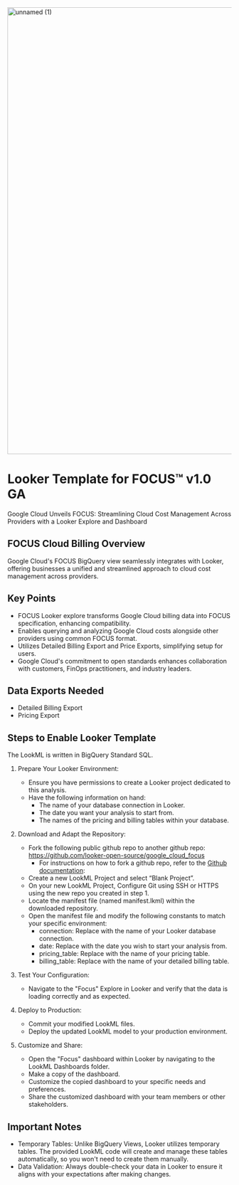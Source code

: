 <img width="1005" alt="unnamed (1)" src="https://github.com/looker-open-source/google_cloud_focus/assets/25227290/b5be0a4b-cc2f-43fa-bbdb-9e2b64c22c8e">

# Looker Template for FOCUS™ v1.0 GA
Google Cloud Unveils FOCUS: Streamlining Cloud Cost Management Across Providers with a Looker Explore and Dashboard


## FOCUS Cloud Billing Overview
Google Cloud's FOCUS BigQuery view seamlessly integrates with Looker, offering businesses a unified and streamlined approach to cloud cost management across providers.

## Key Points

- FOCUS Looker explore transforms Google Cloud billing data into FOCUS specification, enhancing compatibility.
- Enables querying and analyzing Google Cloud costs alongside other providers using common FOCUS format.
- Utilizes Detailed Billing Export and Price Exports, simplifying setup for users.
- Google Cloud's commitment to open standards enhances collaboration with customers, FinOps practitioners, and industry leaders.

## Data Exports Needed 
- Detailed Billing Export
- Pricing Export

## Steps to Enable Looker Template
The LookML is written in BigQuery Standard SQL.
1. Prepare Your Looker Environment:
	- Ensure you have permissions to create a Looker project dedicated to this analysis.
	- Have the following information on hand:
		- The name of your database connection in Looker.
		- The date you want your analysis to start from.
		- The names of the pricing and billing tables within your database.

2. Download and Adapt the Repository:
	- Fork the following public github repo to another github repo: https://github.com/looker-open-source/google_cloud_focus
		- For instructions on how to fork a github repo, refer to the [Github documentation](https://docs.github.com/en/pull-requests/collaborating-with-pull-requests/working-with-forks/fork-a-repo#forking-a-repository): 
	- Create a new LookML Project and select “Blank Project”. 
	- On your new LookML Project, Configure Git using SSH or HTTPS using the new repo you created in step 1. 
	- Locate the manifest file (named manifest.lkml) within the downloaded repository.
	- Open the manifest file and modify the following constants to match your specific environment:
		- connection: Replace with the name of your Looker database connection.
		- date: Replace with the date you wish to start your analysis from.
		- pricing_table: Replace with the name of your pricing table.
		- billing_table: Replace with the name of your detailed billing table.
3. Test Your Configuration:
	- Navigate to the "Focus" Explore in Looker and verify that the data is loading correctly and as expected.
4. Deploy to Production:
	- Commit your modified LookML files.
	- Deploy the updated LookML model to your production environment.
5. Customize and Share:
	- Open the "Focus" dashboard within Looker by navigating to the LookML Dashboards folder.
	- Make a copy of the dashboard.
	- Customize the copied dashboard to your specific needs and preferences.
	- Share the customized dashboard with your team members or other stakeholders.

## Important Notes
- Temporary Tables: Unlike BigQuery Views, Looker utilizes temporary tables. The provided LookML code will create and manage these tables automatically, so you won't need to create them manually.
- Data Validation: Always double-check your data in Looker to ensure it aligns with your expectations after making changes.

